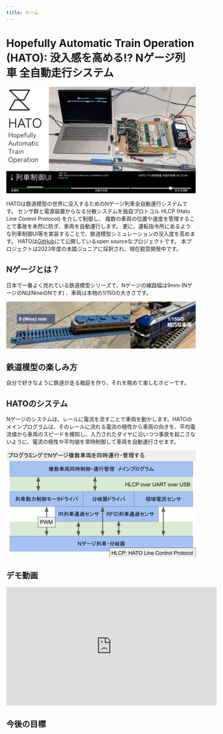 ```yaml
---
title: ホーム
---
```

# Hopefully Automatic Train Operation (HATO): 没入感を高める!? Nゲージ列車 全自動走行システム

![Hero](/assets/hero.png)

HATOは鉄道模型の世界に没入するためのNゲージ列車全自動運行システムです。
センサ群と電源装置からなる分散システムを独自プロトコル HLCP (Hato Line Control Protocol) を介して制御し、
複数の車両の位置や速度を管理することで事故を未然に防ぎ、車両を自動運行します。
更に、運転指令所にあるような列車制御UI等を実装することで、鉄道模型シミュレーションの没入度を高めます。
HATOは[GitHub](https://nyiyui/hato)にて公開しているopen sourceなプロジェクトです。
本プロジェクトは2023年度の未踏ジュニアに採択され、現在鋭意開発中です。

## Nゲージとは？
日本で一番よく売れている鉄道模型シリーズで、Nゲージの線路幅は9mm (NゲージのNはNineのNです) 、車両は本物の1/150の大きさです。

![Nゲージの線路と車両](/assets/9mm.png)

## 鉄道模型の楽しみ方
自分で好きなように鉄道が走る箱庭を作り、それを眺めて楽しむホビーです。

## HATOのシステム

Nゲージのシステムは、レールに電流を流すことで車両を動かします。HATOのメインプログラムは、そのレールに流れる電流の極性から車両の向きを、平均電流値から車両のスピードを検知し、入力されたダイヤに沿いつつ事故を起こさないように、電流の極性や平均値を常時制御して車両を自動運行させます。

![HATOのシステム](/assets/system.png)

## デモ動画

<iframe width="560" height="315" src="https://www.youtube-nocookie.com/embed/rcGFUpEQFpU?si=cXUUK7CVFKUmiYCf&amp;controls=0" title="YouTube video player" frameborder="0" allow="accelerometer; autoplay; clipboard-write; encrypted-media; gyroscope; picture-in-picture; web-share" allowfullscreen></iframe>

## 今後の目標

<!--
詳細は、こちらのスライドを参照してください。初めてのお披露は、11月3日の成果報告会になります。よろしければ、ぜひご参加ください。
-->
